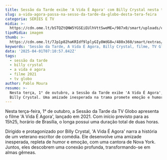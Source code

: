 ```yaml
---
title: Sessão da Tarde exibe 'A Vida É Agora' com Billy Crystal nesta terça
slug: a-vida-agora-passa-na-sesso-da-tarde-da-globo-desta-tera-feira
categoria: SÉRIES E TV
midia: >-
  https://cdn.ome.lt/bSTQZtQNW5YGSEiEUlhVttSweME=/987x0/smart/uploads/conteudo/fotos/avidaeagora.jpg
tipoMidia: imagem
thumb: >-
  https://cdn.ome.lt/7Jp1p82haKRIdf9lplyGIy8WdG8=/480x360/smart/extras/conteudos/avidaeagora.jpg
keywords: 'Sessão da Tarde, A Vida É Agora, Billy Crystal, filme, TV Globo'
data: '2025-04-01T07:10:57.842Z'
tags:
  - sessão da tarde
  - billy crystal
  - a vida é agora
  - filme 2021
  - tv globo
author: Pablo Moura
resumo: >-
  Nesta terça, 1° de outubro, a Sessão da Tarde exibe 'A Vida É Agora', com
  Billy Crystal. Uma amizade inesperada na trama promete emoção e humor.
---
```


Nesta terça-feira, 1° de outubro, a Sessão da Tarde da TV Globo apresenta o filme 'A Vida É Agora', lançado em 2021. Com início previsto para as 15h25, horário de Brasília, o longa possui uma duração total de duas horas.

Dirigido e protagonizado por Billy Crystal, 'A Vida É Agora' narra a história de um veterano escritor de comédia. Ele desenvolve uma amizade inesperada, repleta de humor e emoção, com uma cantora de Nova York. Juntos, eles descobrem uma conexão profunda, transformando-se em almas gêmeas.
